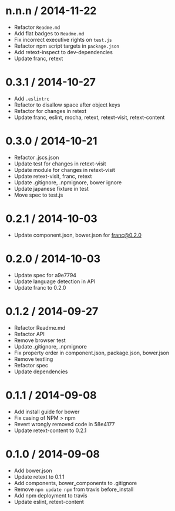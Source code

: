 
n.n.n / 2014-11-22
==================

 * Refactor `Readme.md`
 * Add flat badges to `Readme.md`
 * Fix incorrect executive rights on `test.js`
 * Refactor npm script targets in `package.json`
 * Add retext-inspect to dev-dependencies
 * Update franc, retext

0.3.1 / 2014-10-27
==================

 * Add `.eslintrc`
 * Refactor to disallow space after object keys
 * Refactor for changes in retext
 * Update franc, eslint, mocha, retext, retext-visit, retext-content

0.3.0 / 2014-10-21
==================

 * Refactor .jscs.json
 * Update test for changes in retext-visit
 * Update module for changes in retext-visit
 * Update retext-visit, franc, retext
 * Update .gitignore, .npmignore, bower ignore
 * Update japanese fixture in test
 * Move spec to test.js

0.2.1 / 2014-10-03
==================

 * Update component.json, bower.json for franc@0.2.0

0.2.0 / 2014-10-03
==================

 * Update spec for a9e7794
 * Update language detection in API
 * Update franc to 0.2.0

0.1.2 / 2014-09-27
==================

 * Refactor Readme.md
 * Refactor API
 * Remove browser test
 * Update .gitignore, .npmignore
 * Fix property order in component.json, package.json, bower.json
 * Remove testling
 * Refactor spec
 * Update dependencies

0.1.1 / 2014-09-08
==================

 * Add install guide for bower
 * Fix casing of NPM > npm
 * Revert wrongly removed code in 58e4177
 * Update retext-content to 0.2.1

0.1.0 / 2014-09-08
==================

 * Add bower.json
 * Update retext to 0.1.1
 * Add components, bower_components to .gitignore
 * Remove `npm update npm` from travis before_install
 * Add npm deployment to travis
 * Update eslint, retext-content
